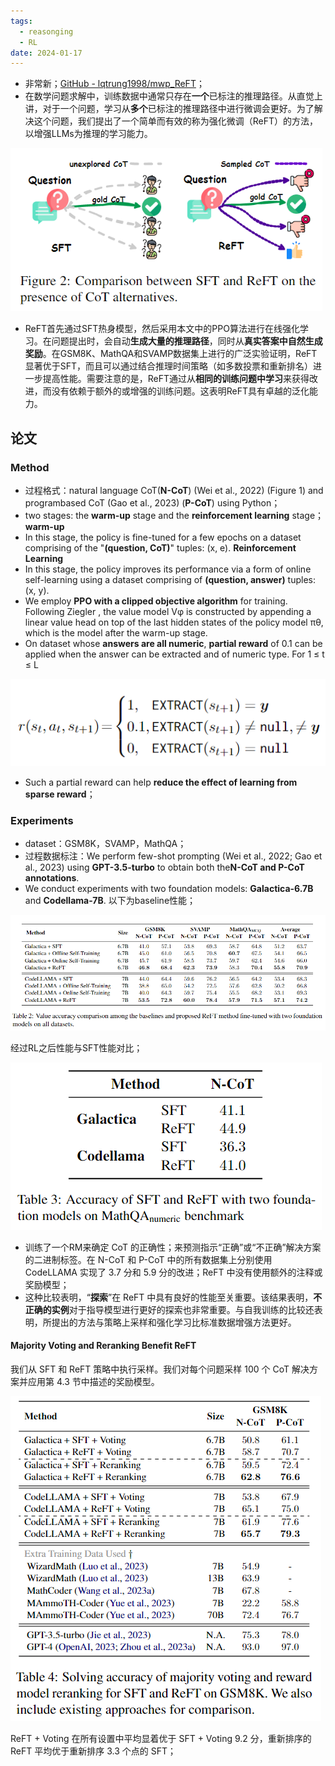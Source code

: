 ```yaml
---
tags:
  - reasonging
  - RL
date: 2024-01-17
---
```

- 非常新；[GitHub - lqtrung1998/mwp\_ReFT](https://github.com/lqtrung1998/mwp_ReFT)；
- 在数学问题求解中，训练数据中通常只存在**一个**已标注的推理路径。从直觉上讲，对于一个问题，学习从**多个**已标注的推理路径中进行微调会更好。为了解决这个问题，我们提出了一个简单而有效的称为强化微调（ReFT）的方法，以增强LLMs为推理的学习能力。

![image.png|320](https://raw.githubusercontent.com/Shichun-Liu/images-on-picgo/main/pics/20240122113316.png)

- ReFT首先通过SFT热身模型，然后采用本文中的PPO算法进行在线强化学习。在问题提出时，会自动**生成大量的推理路径**，同时从**真实答案中自然生成奖励**。在GSM8K、MathQA和SVAMP数据集上进行的广泛实验证明，ReFT显著优于SFT，而且可以通过结合推理时间策略（如多数投票和重新排名）进一步提高性能。需要注意的是，ReFT通过从**相同的训练问题中学习**来获得改进，而没有依赖于额外的或增强的训练问题。这表明ReFT具有卓越的泛化能力。

## 论文
### Method
- 过程格式：natural language CoT(**N-CoT**) (Wei et al., 2022) (Figure 1) and programbased CoT (Gao et al., 2023) (**P-CoT**) using Python；
- two stages: the **warm-up** stage and the **reinforcement learning** stage；
**warm-up**
- In this stage, the policy is fine-tuned for a few epochs on a dataset comprising of the "**(question, CoT)**" tuples: (x, e).
**Reinforcement Learning** 
- In this stage, the policy improves its performance via a form of online self-learning using a dataset comprising of **(question, answer)** tuples: (x, y).
- We employ **PPO with a clipped objective algorithm** for training. Following Ziegler , the value model Vφ is constructed by appending a linear value head on top of the last hidden states of the policy model πθ, which is the model after the warm-up stage.
- On dataset whose **answers are all numeric**, **partial reward** of 0.1 can be applied when the answer can be extracted and of numeric type. For 1 ≤ t ≤ L

![image.png|325](https://raw.githubusercontent.com/Shichun-Liu/images-on-picgo/main/pics/20240122144957.png)

- Such a partial reward can help **reduce the effect of learning from sparse reward**；

### Experiments
- dataset：GSM8K，SVAMP，MathQA；
- 过程数据标注：We perform few-shot prompting (Wei et al., 2022; Gao et al., 2023) using **GPT-3.5-turbo** to obtain both the**N-CoT and P-CoT annotations**.
- We conduct experiments with two foundation models: **Galactica-6.7B** and **Codellama-7B**. 以下为baseline性能；

![image.png](https://raw.githubusercontent.com/Shichun-Liu/images-on-picgo/main/pics/20240122161203.png)

经过RL之后性能与SFT性能对比；

![image.png|323](https://raw.githubusercontent.com/Shichun-Liu/images-on-picgo/main/pics/20240122162117.png)

- 训练了一个RM来确定 CoT 的正确性；来预测指示“正确”或“不正确”解决方案的二进制标签。在 N-CoT 和 P-CoT 中的所有数据集上分别使用 CodeLLAMA 实现了 3.7 分和 5.9 分的改进；ReFT 中没有使用额外的注释或奖励模型；
- 这种比较表明，“**探索**”在 ReFT 中具有良好的性能至关重要。该结果表明，**不正确的实例**对于指导模型进行更好的探索也非常重要。与自我训练的比较还表明，所提出的方法与策略上采样和强化学习比标准数据增强方法更好。
#### Majority Voting and Reranking Benefit ReFT 
我们从 SFT 和 ReFT 策略中执行采样。我们对每个问题采样 100 个 CoT 解决方案并应用第 4.3 节中描述的奖励模型。

![image.png|372](https://raw.githubusercontent.com/Shichun-Liu/images-on-picgo/main/pics/20240122163419.png)

ReFT + Voting 在所有设置中平均显着优于 SFT + Voting 9.2 分，重新排序的 ReFT 平均优于重新排序 3.3 个点的 SFT；
